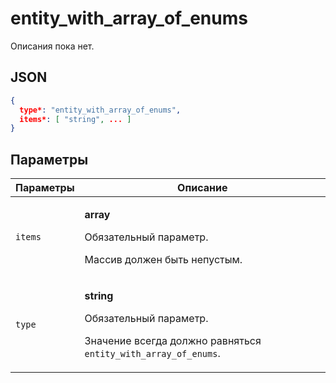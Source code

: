 # entity_with_array_of_enums
Описания пока нет.

## JSON
```json
{
  type*: "entity_with_array_of_enums",
  items*: [ "string", ... ]
}
```

## Параметры
| Параметры | Описание |
| --- | --- |
| `items` | <p>**array**</p><p>Обязательный параметр.</p><p>Массив должен быть непустым.</p> |
| `type` | <p>**string**</p><p>Обязательный параметр.</p><p>Значение всегда должно равняться `entity_with_array_of_enums`.</p> |

